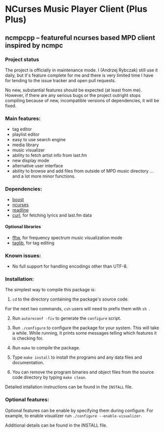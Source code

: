 # NCurses Music Player Client (Plus Plus)

## ncmpcpp – featureful ncurses based MPD client inspired by ncmpc

### Project status

The project is officially in maintenance mode. I (Andrzej Rybczak) still use it
daily, but it's feature complete for me and there is very limited time I have
for tending to the issue tracker and open pull requests.

No new, substantial features should be expected (at least from me). However, if
there are any serious bugs or the project outright stops compiling because of
new, incompatible versions of dependencies, it will be fixed.

### Main features:
* tag editor
* playlist editor
* easy to use search engine
* media library
* music visualizer
* ability to fetch artist info from last.fm
* new display mode
* alternative user interface
* ability to browse and add files from outside of MPD music directory
…and a lot more minor functions.

### Dependencies:
* [boost](https://www.boost.org/)
* [ncurses](https://invisible-island.net/ncurses/announce.html)
* [readline](https://tiswww.case.edu/php/chet/readline/rltop.html)
* [curl](https://curl.se), for fetching lyrics and last.fm data
#### Optional libraries
* [fftw](http://www.fftw.org), for frequency spectrum music visualization mode
* [taglib](https://taglib.org/), for tag editing

### Known issues:
* No full support for handling encodings other than UTF-8.

### Installation:
The simplest way to compile this package is:

  1. `cd` to the directory containing the package's source code.

  For the next two commands, `csh` users will need to prefix them with
  `sh `.

  2. Run `autoreconf -fiv` to generate the `configure` script.

  3. Run `./configure` to configure the package for your system.  This
     will take a while.  While running, it prints some messages
     telling which features it is checking for.

  4. Run `make` to compile the package.

  5. Type `make install` to install the programs and any data files
     and documentation.

  6. You can remove the program binaries and object files from the
     source code directory by typing `make clean`.

Detailed intallation instructions can be found in the `INSTALL` file. 

### Optional features:
Optional features can be enable by specifying them during configure. For
example, to enable visualizer run `./configure --enable-visualizer`. 

Additional details can be found in the INSTALL file. 
